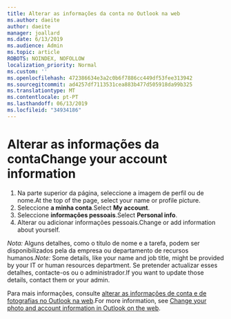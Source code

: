 ```yaml
---
title: Alterar as informações da conta no Outlook na web
ms.author: daeite
author: daeite
manager: joallard
ms.date: 6/13/2019
ms.audience: Admin
ms.topic: article
ROBOTS: NOINDEX, NOFOLLOW
localization_priority: Normal
ms.custom: ''
ms.openlocfilehash: 472386634e3a2c0b6f7886cc449df53fee313942
ms.sourcegitcommit: ad4257df7113531cea883b477d505918da99b325
ms.translationtype: MT
ms.contentlocale: pt-PT
ms.lasthandoff: 06/13/2019
ms.locfileid: "34934186"
---
```

# <a name="change-your-account-information"></a><span data-ttu-id="57813-102">Alterar as informações da conta</span><span class="sxs-lookup"><span data-stu-id="57813-102">Change your account information</span></span>

1. <span data-ttu-id="57813-103">Na parte superior da página, seleccione a imagem de perfil ou de nome.</span><span class="sxs-lookup"><span data-stu-id="57813-103">At the top of the page, select your name or profile picture.</span></span>
1. <span data-ttu-id="57813-104">Seleccione **a minha conta**.</span><span class="sxs-lookup"><span data-stu-id="57813-104">Select **My account**.</span></span>
1. <span data-ttu-id="57813-105">Seleccione **informações pessoais**.</span><span class="sxs-lookup"><span data-stu-id="57813-105">Select **Personal info**.</span></span>
1. <span data-ttu-id="57813-106">Alterar ou adicionar informações pessoais.</span><span class="sxs-lookup"><span data-stu-id="57813-106">Change or add information about yourself.</span></span>

<span data-ttu-id="57813-107">*Nota:* Alguns detalhes, como o título de nome e a tarefa, podem ser disponibilizados pela da empresa ou departamento de recursos humanos.</span><span class="sxs-lookup"><span data-stu-id="57813-107">*Note:* Some details, like your name and job title, might be provided by your IT or human resources department.</span></span> <span data-ttu-id="57813-108">Se pretender actualizar esses detalhes, contacte-os ou o administrador.</span><span class="sxs-lookup"><span data-stu-id="57813-108">If you want to update those details, contact them or your admin.</span></span>

<span data-ttu-id="57813-109">Para mais informações, consulte [alterar as informações de conta e de fotografias no Outlook na web](https://support.office.com/article/b2dbb289-851d-4bed-93c3-3e136f5659ec).</span><span class="sxs-lookup"><span data-stu-id="57813-109">For more information, see [Change your photo and account information in Outlook on the web](https://support.office.com/article/b2dbb289-851d-4bed-93c3-3e136f5659ec).</span></span>